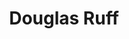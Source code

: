 ---
title: "Douglas Ruff"
presenter_id: douglas_ruff
layout: member_all_presentations
permalink: /member_full_publications/:presenter_id/
---